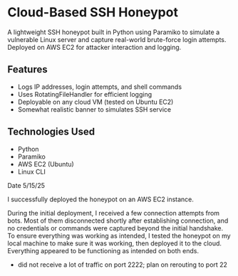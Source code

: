 # Cloud-Based SSH Honeypot

A lightweight SSH honeypot built in Python using Paramiko to simulate a vulnerable Linux server and capture real-world brute-force login attempts. Deployed on AWS EC2 for attacker interaction and logging.

## Features
- Logs IP addresses, login attempts, and shell commands
- Uses RotatingFileHandler for efficient logging
- Deployable on any cloud VM (tested on Ubuntu EC2)
- Somewhat realistic banner to simulates SSH service

## Technologies Used
- Python
- Paramiko
- AWS EC2 (Ubuntu)
- Linux CLI



Date 5/15/25

I successfully deployed the honeypot on an AWS EC2 instance.

During the initial deployment, I received a few connection attempts from bots. Most of them disconnected shortly after establishing connection, and no credentials or commands were captured beyond the initial handshake. 
To ensure everything was working as intended, I tested the honeypot on my local machine to make sure it was working, then deployed it to the cloud. Everything appeared to be functioning as intended on both ends. 
- did not receive a lot of traffic on port 2222; plan on rerouting to port 22





